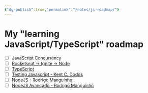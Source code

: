 ```yaml
---
{"dg-publish":true,"permalink":"/notes/js-roadmap/"}
---
```


# My "learning JavaScript/TypeScript" roadmap

- [ ] [JavaScript Concurrency](https://www.executeprogram.com/courses/javascript-concurrency)
- [ ] [Rocketseat -> Ignite -> Node](https://app.rocketseat.com.br/ignite/node-js)
- [ ] [TypeScript](https://www.executeprogram.com/courses/typescript)
- [ ] [Testing Javascript - Kent C. Dodds](https://testingjavascript.com/)
- [ ] [NodeJS - Rodrigo Manguinho](https://www.udemy.com/course/tdd-com-mango/)
- [ ] [NodeJS Avançado - Rodrigo Manguinho](https://www.udemy.com/course/nodejs-avancado/)